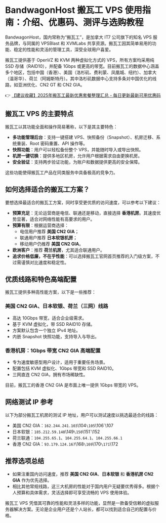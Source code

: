 # BandwagonHost 搬瓦工 VPS 使用指南：介绍、优惠码、测评与选购教程

BandwagonHost，国内常称为“搬瓦工”，是加拿大 IT7 公司旗下的知名 VPS 服务品牌，与同属的 VPSBlast 和 XVMLabs 共享资源。搬瓦工因其简单易用的功能、稳定的性能和灵活的管理工具，深受全球用户喜爱。

搬瓦工提供基于 OpenVZ 和 KVM 两种虚拟化方式的 VPS，所有方案均采用纯 SSD 存储（RAID10），并配备 1Gbps 或更高的带宽。目前搬瓦工的数据中心涵盖多个地区，包括中国（香港）、美国（洛杉矶、费利蒙、凤凰城、纽约）、加拿大（温哥华）、荷兰（阿姆斯特丹）。其中洛杉矶数据中心支持多条对中国优化的线路，如亚洲优化、CN2 GT 和 CN2 GIA。

👉 [【建议收藏】2025年搬瓦工最新优惠套餐整理汇总 - 每日更新最新可用优惠码](https://bit.ly/banwagon)

## 搬瓦工 VPS 的主要特点

搬瓦工以其功能全面和操作简易著称，以下是其主要特色：

- **多功能管理后台**：支持一键搭建 VPS、快照备份（Snapshot）、机房迁移、系统重装、Root 密码重置、API 操作等。
- **快照功能**：用户可以轻松备份整个 VPS，并能随时导入或导出快照。
- **机房一键切换**：提供多地区机房，允许用户根据需求自由更换机房。
- **安全验证**：支持两步验证功能，为账户和数据提供更高的安全保障。

这些功能使得搬瓦工产品在同类服务中具备极高的竞争力。

## 如何选择适合的搬瓦工方案？

要想选择最适合的搬瓦工方案，同时享受更优质的访问速度，可以参考以下建议：

- **预算充足**：无论运营商是电信、联通还是移动，直接选择 **香港机房**。其速度优势显著，适合对网络性能有高要求的用户。
- **预算有限**：根据运营商选择：
  - 电信用户推荐 **美国 CN2 GIA**；
  - 联通用户推荐 **日本软银机房**；
  - 移动用户仍推荐 **美国 CN2 GIA**。
- **欧洲客户**：推荐 **荷兰机房**，尤其适合联通用户。
- **追求价格低廉，不在乎性能**：可以选择搬瓦工官网首页推荐的入门级方案，不过需谨慎对比速度和稳定性。

## 优质线路和特色高端配置

搬瓦工提供多种高性能方案，以下是一些推荐：

### 美国 CN2 GIA、日本软银、荷兰（三网）线路
- 高达 10Gbps 带宽，适合企业级需求。
- 基于 KVM 虚拟化，带 SSD RAID10 存储。
- 方案默认包含一个独立 IPv4 地址。
- 内嵌 Snapshot 快照功能，支持导入与导出。

### 香港机房：1Gbps 带宽 CN2 GIA 高端配置
- 专为速度敏感型用户设计，适用于重要任务场景。
- 配置包括 KVM 虚拟化、1Gbps 带宽和 SSD RAID10。
- 三网直连 CN2 GIA，拥有市场稀缺性。

目前，搬瓦工的香港 CN2 GIA 是市面上唯一提供 1Gbps 带宽的 VPS。

## 网络测试 IP 参考

以下为部分搬瓦工机房的测试 IP 地址，用户可以测试速度以挑选最适合的线路：

- 美国 CN2 GIA：`162.244.241.103`\104`\105`\106`\107
- 日本软银：`185.212.59.148`\149`\150`\151`\152
- 荷兰联通：`104.255.65.1`、`104.255.64.1`、`104.255.66.1`
- 香港 CN2 GIA：`93.179.124.167`\168`\169`\170`\171`\172

## 推荐选项总结

- 如果注重国内访问速度，推荐 **美国 CN2 GIA**、**日本软银** 和 **香港机房 CN2 GIA** 作为优先选择。
- 相比其他常规线路，这三大机房的性能对于国内用户无疑要优秀得多。根据个人预算和具体需求，灵活选择即可享受流畅的 VPS 使用体验。

搬瓦工 VPS 凭借其可靠的性能和灵活多样的功能，显然是一款备受信赖的虚拟服务器解决方案。无论是企业用户还是个人站长，都可以找到适合自己的配置与价格。